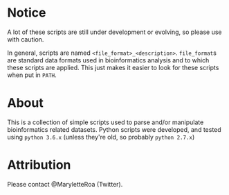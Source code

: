 # Notice
A lot of these scripts are still under development or evolving, so please use with caution.

In general, scripts are named `<file_format>_<description>`. `file_format`s are standard data formats used in bioinformatics analysis and to which these scripts are applied. This just makes it easier to look for these scripts when put in `PATH`.

# About
This is a collection of simple scripts used to parse and/or manipulate bioinformatics related datasets. Python scripts were developed, and tested using `python 3.6.x` (unless they're old, so probably `python 2.7.x`)

# Attribution
Please contact @MaryletteRoa (Twitter).


